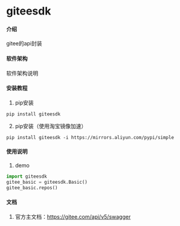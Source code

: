 # giteesdk

#### 介绍
gitee的api封装

#### 软件架构
软件架构说明


#### 安装教程

1.  pip安装
```shell script
pip install giteesdk
```
2.  pip安装（使用淘宝镜像加速）
```shell script
pip install giteesdk -i https://mirrors.aliyun.com/pypi/simple
```

#### 使用说明

1.  demo
```python
import giteesdk
gitee_basic = giteesdk.Basic()
gitee_basic.repos()
```

#### 文档

1.  官方主文档：https://gitee.com/api/v5/swagger